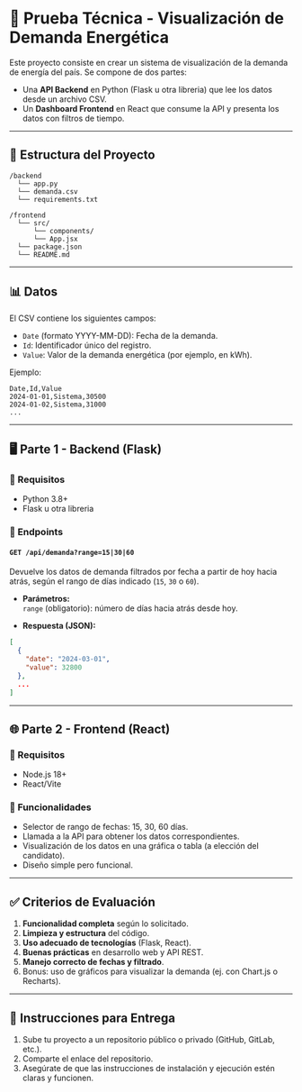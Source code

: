 # 🧪 Prueba Técnica - Visualización de Demanda Energética

Este proyecto consiste en crear un sistema de visualización de la demanda de energía del país. Se compone de dos partes:

- Una **API Backend** en Python (Flask u otra libreria) que lee los datos desde un archivo CSV.
- Un **Dashboard Frontend** en React que consume la API y presenta los datos con filtros de tiempo.

---

## 📁 Estructura del Proyecto

```
/backend
  └── app.py
  └── demanda.csv
  └── requirements.txt

/frontend
  └── src/
      └── components/
      └── App.jsx
  └── package.json
  └── README.md
```

---

## 📊 Datos

El CSV contiene los siguientes campos:

- `Date` (formato YYYY-MM-DD): Fecha de la demanda.
- `Id`: Identificador único del registro.
- `Value`: Valor de la demanda energética (por ejemplo, en kWh).

Ejemplo:

```csv
Date,Id,Value
2024-01-01,Sistema,30500
2024-01-02,Sistema,31000
...
```

---

## 🖥️ Parte 1 - Backend (Flask)

### 🎯 Requisitos

- Python 3.8+
- Flask u otra libreria

### 📡 Endpoints

#### `GET /api/demanda?range=15|30|60`

Devuelve los datos de demanda filtrados por fecha a partir de hoy hacia atrás, según el rango de días indicado (`15`, `30` o `60`).

- **Parámetros:**  
  `range` (obligatorio): número de días hacia atrás desde hoy.

- **Respuesta (JSON):**

```json
[
  {
    "date": "2024-03-01",
    "value": 32800
  },
  ...
]
```

---

## 🌐 Parte 2 - Frontend (React)

### 🎯 Requisitos

- Node.js 18+
- React/Vite

### 🧩 Funcionalidades

- Selector de rango de fechas: 15, 30, 60 días.
- Llamada a la API para obtener los datos correspondientes.
- Visualización de los datos en una gráfica o tabla (a elección del candidato).
- Diseño simple pero funcional.
---

## ✅ Criterios de Evaluación

1. **Funcionalidad completa** según lo solicitado.
2. **Limpieza y estructura** del código.
3. **Uso adecuado de tecnologías** (Flask, React).
4. **Buenas prácticas** en desarrollo web y API REST.
5. **Manejo correcto de fechas y filtrado**.
6. Bonus: uso de gráficos para visualizar la demanda (ej. con Chart.js o Recharts).

---

## 📝 Instrucciones para Entrega

1. Sube tu proyecto a un repositorio público o privado (GitHub, GitLab, etc.).
2. Comparte el enlace del repositorio.
3. Asegúrate de que las instrucciones de instalación y ejecución estén claras y funcionen.
